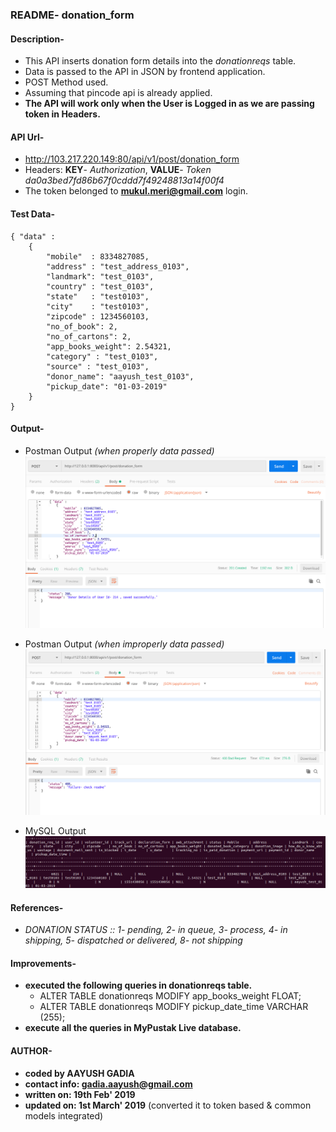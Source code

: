 ### README- donation_form


#### Description-
- This API inserts donation form details into the *donationreqs* table.
- Data is passed to the API in JSON by frontend application.
- POST Method used.
- Assuming that pincode api is already applied.
- **The API will work only when the User is Logged in as we are passing token in Headers.**


#### API Url-
- http://103.217.220.149:80/api/v1/post/donation_form
- Headers: **KEY**- *Authorization*, **VALUE**- *Token da0a3bed7fd86b67f0cddd7f49248813a14f00f4*
- The token belonged to **mukul.meri@gmail.com** login.


#### Test Data-
	{ "data" :
		{
	        "mobile"  : 8334827085,
	        "address" : "test_address_0103",
	        "landmark": "test_0103",
	        "country" : "test_0103",
	        "state"   : "test0103",
	        "city"    : "test0103",
	        "zipcode" : 1234560103,
	        "no_of_book": 2,
	        "no_of_cartons": 2,
	        "app_books_weight": 2.54321,
	        "category" : "test_0103",
	        "source" : "test_0103",
	        "donor_name": "aayush_test_0103",
	        "pickup_date": "01-03-2019"	
		}
	}    


#### Output-
- Postman Output *(when properly data passed)*
![Postman Output](output_postman_donation_form_1.png)

- Postman Output *(when improperly data passed)*
![Postman Output](output_postman_donation_form_2.png)

- MySQL Output
![MySQL Output](output_mysql_donation_form.png)


#### References-
- *DONATION STATUS :: 
   1- pending, 2- in queue, 3- process, 4- in shipping, 5- dispatched or delivered, 8- not shipping*


#### Improvements-
- **executed the following queries in donationreqs table.**
	- ALTER TABLE donationreqs MODIFY app_books_weight FLOAT;
	- ALTER TABLE donationreqs MODIFY pickup_date_time VARCHAR (255);
- **execute all the queries in MyPustak Live database.** 


#### AUTHOR-
- **coded by AAYUSH GADIA** 
- **contact info: gadia.aayush@gmail.com**
- **written on: 19th Feb' 2019**
- **updated on: 1st March' 2019** (converted it to token based & common models integrated)
